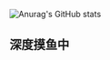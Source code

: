 ![Anurag's GitHub stats](https://github-readme-stats.vercel.app/api?username=Meitniprk&count_private=true&&theme=dracula)
## 深度摸鱼中
